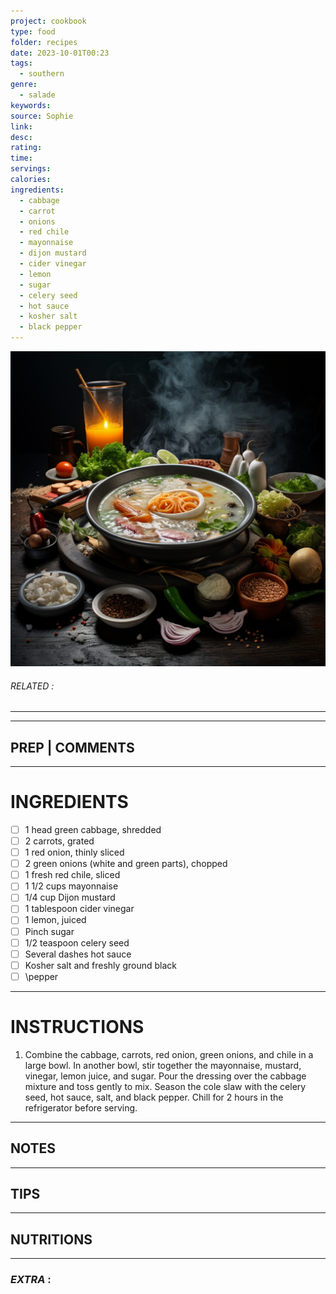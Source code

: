 ```yaml
---
project: cookbook
type: food
folder: recipes
date: 2023-10-01T00:23
tags:
  - southern
genre:
  - salade
keywords: 
source: Sophie
link: 
desc: 
rating: 
time: 
servings: 
calories: 
ingredients:
  - cabbage
  - carrot
  - onions
  - red chile
  - mayonnaise
  - dijon mustard
  - cider vinegar
  - lemon
  - sugar
  - celery seed
  - hot sauce
  - kosher salt
  - black pepper
---
```


![IMAGE](_default.png)

###### *RELATED* : 
---


---
## PREP | COMMENTS



---
# INGREDIENTS

- [ ] 1 head green cabbage, shredded
- [ ] 2 carrots, grated
- [ ] 1 red onion, thinly sliced
- [ ] 2 green onions (white and green parts), chopped
- [ ] 1 fresh red chile, sliced
- [ ] 1 1/2 cups mayonnaise
- [ ] 1/4 cup Dijon mustard
- [ ] 1 tablespoon cider vinegar
- [ ] 1 lemon, juiced
- [ ] Pinch sugar
- [ ] 1/2 teaspoon celery seed
- [ ] Several dashes hot sauce
- [ ] Kosher salt and freshly ground black 
- [ ] \pepper

---
# INSTRUCTIONS

1. Combine the cabbage, carrots, red onion, green onions, and chile in a large bowl. In another bowl, stir together the mayonnaise, mustard, vinegar, lemon juice, and sugar. Pour the dressing over the cabbage mixture and toss gently to mix. Season the cole slaw with the celery seed, hot sauce, salt, and black pepper. Chill for 2 hours in the refrigerator before serving.

---
## NOTES



---
## TIPS



---
## NUTRITIONS



---
### *EXTRA* :




